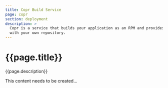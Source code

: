 ```yaml
---
title: Copr Build Service
page: copr
section: deployment
description: >
  Copr is a service that builds your application as an RPM and provides you
  with your own repository.
---
```


# {{page.title}}

{{page.description}}

This content needs to be created...
